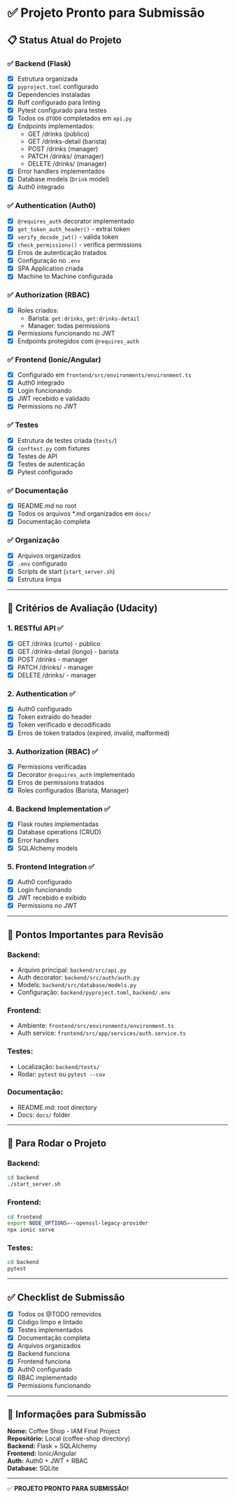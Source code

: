 # ✅ Projeto Pronto para Submissão

## 📋 Status Atual do Projeto

### ✅ Backend (Flask)
- [x] Estrutura organizada
- [x] `pyproject.toml` configurado
- [x] Dependencies instaladas
- [x] Ruff configurado para linting
- [x] Pytest configurado para testes
- [x] Todos os `@TODO` completados em `api.py`
- [x] Endpoints implementados:
  - GET /drinks (público)
  - GET /drinks-detail (barista)
  - POST /drinks (manager)
  - PATCH /drinks/<id> (manager)
  - DELETE /drinks/<id> (manager)
- [x] Error handlers implementados
- [x] Database models (`Drink` model)
- [x] Auth0 integrado

### ✅ Authentication (Auth0)
- [x] `@requires_auth` decorator implementado
- [x] `get_token_auth_header()` - extrai token
- [x] `verify_decode_jwt()` - valida token
- [x] `check_permissions()` - verifica permissions
- [x] Erros de autenticação tratados
- [x] Configuração no `.env`
- [x] SPA Application criada
- [x] Machine to Machine configurada

### ✅ Authorization (RBAC)
- [x] Roles criados:
  - Barista: `get:drinks`, `get:drinks-detail`
  - Manager: todas permissions
- [x] Permissions funcionando no JWT
- [x] Endpoints protegidos com `@requires_auth`

### ✅ Frontend (Ionic/Angular)
- [x] Configurado em `frontend/src/environments/environment.ts`
- [x] Auth0 integrado
- [x] Login funcionando
- [x] JWT recebido e validado
- [x] Permissions no JWT

### ✅ Testes
- [x] Estrutura de testes criada (`tests/`)
- [x] `conftest.py` com fixtures
- [x] Testes de API
- [x] Testes de autenticação
- [x] Pytest configurado

### ✅ Documentação
- [x] README.md no root
- [x] Todos os arquivos *.md organizados em `docs/`
- [x] Documentação completa

### ✅ Organização
- [x] Arquivos organizados
- [x] `.env` configurado
- [x] Scripts de start (`start_server.sh`)
- [x] Estrutura limpa

---

## 🎯 Critérios de Avaliação (Udacity)

### 1. RESTful API ✅
- [x] GET /drinks (curto) - público
- [x] GET /drinks-detail (longo) - barista
- [x] POST /drinks - manager
- [x] PATCH /drinks/<id> - manager
- [x] DELETE /drinks/<id> - manager

### 2. Authentication ✅
- [x] Auth0 configurado
- [x] Token extraído do header
- [x] Token verificado e decodificado
- [x] Erros de token tratados (expired, invalid, malformed)

### 3. Authorization (RBAC) ✅
- [x] Permissions verificadas
- [x] Decorator `@requires_auth` implementado
- [x] Erros de permissions tratados
- [x] Roles configurados (Barista, Manager)

### 4. Backend Implementation ✅
- [x] Flask routes implementadas
- [x] Database operations (CRUD)
- [x] Error handlers
- [x] SQLAlchemy models

### 5. Frontend Integration ✅
- [x] Auth0 configurado
- [x] Login funcionando
- [x] JWT recebido e exibido
- [x] Permissions no JWT

---

## 📝 Pontos Importantes para Revisão

### Backend:
- Arquivo principal: `backend/src/api.py`
- Auth decorator: `backend/src/auth/auth.py`
- Models: `backend/src/database/models.py`
- Configuração: `backend/pyproject.toml`, `backend/.env`

### Frontend:
- Ambiente: `frontend/src/environments/environment.ts`
- Auth service: `frontend/src/app/services/auth.service.ts`

### Testes:
- Localização: `backend/tests/`
- Rodar: `pytest` ou `pytest --cov`

### Documentação:
- README.md: root directory
- Docs: `docs/` folder

---

## 🚀 Para Rodar o Projeto

### Backend:
```bash
cd backend
./start_server.sh
```

### Frontend:
```bash
cd frontend
export NODE_OPTIONS=--openssl-legacy-provider
npx ionic serve
```

### Testes:
```bash
cd backend
pytest
```

---

## ✅ Checklist de Submissão

- [x] Todos os @TODO removidos
- [x] Código limpo e lintado
- [x] Testes implementados
- [x] Documentação completa
- [x] Arquivos organizados
- [x] Backend funciona
- [x] Frontend funciona
- [x] Auth0 configurado
- [x] RBAC implementado
- [x] Permissions funcionando

---

## 📧 Informações para Submissão

**Nome:** Coffee Shop - IAM Final Project  
**Repositório:** Local (coffee-shop directory)  
**Backend:** Flask + SQLAlchemy  
**Frontend:** Ionic/Angular  
**Auth:** Auth0 + JWT + RBAC  
**Database:** SQLite  

---

✅ **PROJETO PRONTO PARA SUBMISSÃO!**

